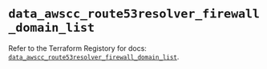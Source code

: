 # `data_awscc_route53resolver_firewall_domain_list`

Refer to the Terraform Registory for docs: [`data_awscc_route53resolver_firewall_domain_list`](https://registry.terraform.io/providers/hashicorp/awscc/0.70.0/docs/data-sources/route53resolver_firewall_domain_list).
